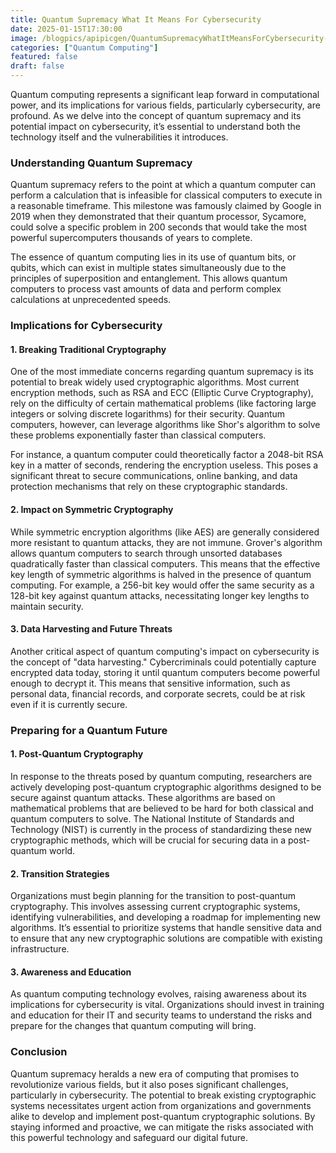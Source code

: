 ```yaml
---
title: Quantum Supremacy What It Means For Cybersecurity
date: 2025-01-15T17:30:00
image: /blogpics/apipicgen/QuantumSupremacyWhatItMeansForCybersecurity-8XWSWHQ3NV.jpg
categories: ["Quantum Computing"]
featured: false
draft: false
---
```

Quantum computing represents a significant leap forward in computational power, and its implications for various fields, particularly cybersecurity, are profound. As we delve into the concept of quantum supremacy and its potential impact on cybersecurity, it’s essential to understand both the technology itself and the vulnerabilities it introduces.

### Understanding Quantum Supremacy

Quantum supremacy refers to the point at which a quantum computer can perform a calculation that is infeasible for classical computers to execute in a reasonable timeframe. This milestone was famously claimed by Google in 2019 when they demonstrated that their quantum processor, Sycamore, could solve a specific problem in 200 seconds that would take the most powerful supercomputers thousands of years to complete.

The essence of quantum computing lies in its use of quantum bits, or qubits, which can exist in multiple states simultaneously due to the principles of superposition and entanglement. This allows quantum computers to process vast amounts of data and perform complex calculations at unprecedented speeds.

### Implications for Cybersecurity

#### 1. **Breaking Traditional Cryptography**

One of the most immediate concerns regarding quantum supremacy is its potential to break widely used cryptographic algorithms. Most current encryption methods, such as RSA and ECC (Elliptic Curve Cryptography), rely on the difficulty of certain mathematical problems (like factoring large integers or solving discrete logarithms) for their security. Quantum computers, however, can leverage algorithms like Shor's algorithm to solve these problems exponentially faster than classical computers.

For instance, a quantum computer could theoretically factor a 2048-bit RSA key in a matter of seconds, rendering the encryption useless. This poses a significant threat to secure communications, online banking, and data protection mechanisms that rely on these cryptographic standards.

#### 2. **Impact on Symmetric Cryptography**

While symmetric encryption algorithms (like AES) are generally considered more resistant to quantum attacks, they are not immune. Grover's algorithm allows quantum computers to search through unsorted databases quadratically faster than classical computers. This means that the effective key length of symmetric algorithms is halved in the presence of quantum computing. For example, a 256-bit key would offer the same security as a 128-bit key against quantum attacks, necessitating longer key lengths to maintain security.

#### 3. **Data Harvesting and Future Threats**

Another critical aspect of quantum computing's impact on cybersecurity is the concept of "data harvesting." Cybercriminals could potentially capture encrypted data today, storing it until quantum computers become powerful enough to decrypt it. This means that sensitive information, such as personal data, financial records, and corporate secrets, could be at risk even if it is currently secure.

### Preparing for a Quantum Future

#### 1. **Post-Quantum Cryptography**

In response to the threats posed by quantum computing, researchers are actively developing post-quantum cryptographic algorithms designed to be secure against quantum attacks. These algorithms are based on mathematical problems that are believed to be hard for both classical and quantum computers to solve. The National Institute of Standards and Technology (NIST) is currently in the process of standardizing these new cryptographic methods, which will be crucial for securing data in a post-quantum world.

#### 2. **Transition Strategies**

Organizations must begin planning for the transition to post-quantum cryptography. This involves assessing current cryptographic systems, identifying vulnerabilities, and developing a roadmap for implementing new algorithms. It’s essential to prioritize systems that handle sensitive data and to ensure that any new cryptographic solutions are compatible with existing infrastructure.

#### 3. **Awareness and Education**

As quantum computing technology evolves, raising awareness about its implications for cybersecurity is vital. Organizations should invest in training and education for their IT and security teams to understand the risks and prepare for the changes that quantum computing will bring.

### Conclusion

Quantum supremacy heralds a new era of computing that promises to revolutionize various fields, but it also poses significant challenges, particularly in cybersecurity. The potential to break existing cryptographic systems necessitates urgent action from organizations and governments alike to develop and implement post-quantum cryptographic solutions. By staying informed and proactive, we can mitigate the risks associated with this powerful technology and safeguard our digital future.
